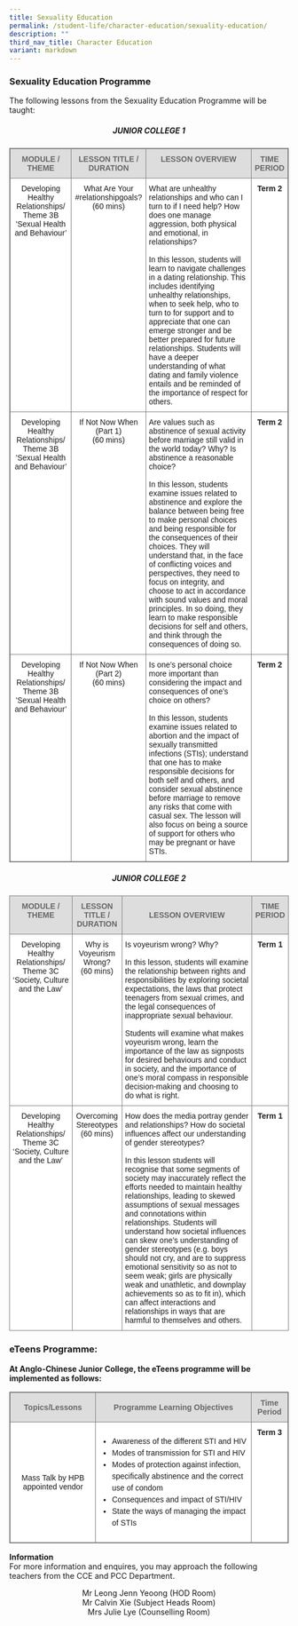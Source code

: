 ```yaml
---
title: Sexuality Education
permalink: /student-life/character-education/sexuality-education/
description: ""
third_nav_title: Character Education
variant: markdown
---
```

### Sexuality Education Programme&nbsp;

The following lessons from the Sexuality Education Programme will be taught:  

##### <center> JUNIOR COLLEGE 1 </center>

<style type="text/css">
.tg  {border-collapse:collapse;border-spacing:0;}
.tg td{border-color:black;border-style:solid;border-width:1px;font-family:Arial, sans-serif;font-size:14px;
  overflow:hidden;padding:10px 5px;word-break:normal;}
.tg th{border-color:black;border-style:solid;border-width:1px;font-family:Arial, sans-serif;font-size:14px;
  font-weight:normal;overflow:hidden;padding:10px 5px;word-break:normal;}
.tg .tg-a4yv{background-color:#DDD;color:#666;font-weight:bold;text-align:center;vertical-align:top}
.tg .tg-7yig{background-color:#FFF;text-align:center;vertical-align:top;font-family:Arial, sans-serif;font-size:14px;overflow:hidden;padding:10px 5px;word-break:normal}
.tg .tg-ktyi{background-color:#FFF;text-align:left;vertical-align:top;font-family:Arial, sans-serif;font-size:14px;overflow:hidden;word-break:normal;}
.tg .tg-9hzb{background-color:#FFF;font-weight:bold;text-align:center;vertical-align:top}
</style>
<table style="border: 1px solid grey" class="tg">
<thead>
  <tr>
    <th style="border: 1px solid grey" class="tg-a4yv">MODULE / THEME</th>
    <th style="border: 1px solid grey" class="tg-a4yv"> LESSON TITLE / DURATION</th>
    <th style="border: 1px solid grey" class="tg-a4yv">LESSON OVERVIEW </th>
    <th style="border: 1px solid grey" class="tg-a4yv">TIME PERIOD<br></th>
  </tr>
</thead>
<tbody>
  <tr>
    <td style="border: 1px solid grey" class="tg-7yig">Developing Healthy Relationships/ Theme 3B 'Sexual Health and Behaviour’</td>
    <td style="border: 1px solid grey" class="tg-7yig">What Are Your #relationshipgoals?<br>(60 mins)</td>
    <td style="border: 1px solid grey" class="tg-ktyi">What are unhealthy relationships and who can I turn to if I need help? How does one manage aggression, both physical and emotional, in relationships?<br><br>In this lesson, students will learn to navigate challenges in a dating relationship. This includes identifying unhealthy relationships, when to seek help, who to turn to for support and to appreciate that one can emerge stronger and be better prepared for future relationships. Students will have a deeper understanding of what dating and family violence entails and be reminded of the importance of respect for others<span style="background-color:initial">.</span></td>
    <td style="border: 1px solid grey" class="tg-9hzb">Term 2</td>
  </tr>
  <tr>
    <td style="border: 1px solid grey" class="tg-7yig">Developing Healthy Relationships/ Theme 3B 'Sexual Health and Behaviour’</td>
    <td style="border: 1px solid grey" class="tg-7yig">If Not Now When (Part 1)<br>(60 mins)</td>
    <td style="border: 1px solid grey" class="tg-ktyi">Are values such as abstinence of sexual activity before marriage still valid in the world today? Why? Is abstinence a reasonable choice?<br><br> In this lesson, students examine issues related to abstinence and explore the balance between being free to make personal choices and being responsible for the consequences of their choices. They will understand that, in the face of conflicting voices and perspectives, they need to focus on integrity, and choose to act in accordance with sound values and moral principles. In so doing, they learn to make responsible decisions for self and others, and think through the consequences of doing so<span style="background-color:initial">.</span></td>
    <td style="border: 1px solid grey" class="tg-9hzb">Term 2</td>
  </tr>
  <tr>
    <td style="border: 1px solid grey" class="tg-7yig">Developing Healthy Relationships/ Theme 3B 'Sexual Health and Behaviour’</td>
    <td style="border: 1px solid grey" class="tg-7yig">If Not Now When (Part 2)<br>(60 mins)</td>
    <td style="border: 1px solid grey" class="tg-ktyi">Is one’s personal choice more important than considering the impact and consequences of one’s choice on others?<br><br>In this lesson, students examine issues related to abortion and the impact of sexually transmitted infections (STIs); understand that one has to make responsible decisions for both self and others, and consider sexual abstinence before marriage to remove any risks that come with casual sex. The lesson will also focus on being a source of support for others who may be pregnant or have STIs.<span style="background-color:initial"> </span></td>
    <td style="border: 1px solid grey" class="tg-9hzb">Term 2</td>
  </tr>
</tbody>
</table>

##### <center> JUNIOR COLLEGE 2 </center>

<style type="text/css">
.tg  {border-collapse:collapse;border-spacing:0;}
.tg td{border-color:black;border-style:solid;border-width:1px;font-family:Arial, sans-serif;font-size:14px;
  overflow:hidden;padding:10px 5px;word-break:normal;}
.tg th{border-color:black;border-style:solid;border-width:1px;font-family:Arial, sans-serif;font-size:14px;
  font-weight:normal;overflow:hidden;padding:10px 5px;word-break:normal;}
.tg .tg-a4yv{background-color:#DDD;color:#666;font-weight:bold;text-align:center;vertical-align:top}
.tg .tg-feqv{background-color:#DDD;color:#666;font-weight:bold;text-align:center;vertical-align:middle}
.tg .tg-7yig{background-color:#FFF;text-align:center;vertical-align:top}
.tg .tg-ktyi{background-color:#FFF;text-align:left;vertical-align:top}
.tg .tg-9hzb{background-color:#FFF;font-weight:bold;text-align:center;vertical-align:top}
</style>
<table class="tg">
<thead>
  <tr>
    <th style="border: 1px solid grey" class="tg-a4yv">MODULE / THEME </th>
    <th style="border: 1px solid grey" class="tg-a4yv">LESSON TITLE / DURATION </th>
    <th style="border: 1px solid grey" class="tg-feqv"><span style="color:#666;background-color:#DDD"> </span>LESSON OVERVIEW</th>
    <th style="border: 1px solid grey" class="tg-a4yv">TIME PERIOD</th>
  </tr>
</thead>
<tbody>
  <tr>
    <td style="border: 1px solid grey" class="tg-7yig">Developing Healthy Relationships/ Theme 3C ‘Society, Culture and the Law’</td>
    <td style="border: 1px solid grey" class="tg-7yig">Why is Voyeurism Wrong?<br>(60 mins)</td>
    <td style="border: 1px solid grey" class="tg-ktyi">Is voyeurism wrong? Why?<br><br>In this lesson, students will examine the relationship between rights and responsibilities by exploring societal expectations, the laws that protect teenagers from sexual crimes, and the legal consequences of inappropriate sexual behaviour. <br><br>Students will examine what makes voyeurism wrong, learn the importance of the law as signposts for desired behaviours and conduct in society, and the importance of one’s moral compass in responsible decision-making and choosing to do what is right.<span style="background-color:initial"> </span></td>
    <td style="border: 1px solid grey" class="tg-9hzb">Term 1</td>
  </tr>
  <tr>
    <td style="border: 1px solid grey" class="tg-7yig">Developing Healthy Relationships/ Theme 3C ‘Society, Culture and the Law’<br></td>
    <td style="border: 1px solid grey" class="tg-7yig">Overcoming Stereotypes<br>(60 mins)</td>
    <td style="border: 1px solid grey" class="tg-ktyi">How does the media portray gender and relationships? How do societal influences affect our understanding of gender stereotypes?<br><br>In this lesson students will recognise that some segments of society may inaccurately reflect the efforts needed to maintain healthy relationships, leading to skewed assumptions of sexual messages and connotations within relationships. Students will understand how societal influences can skew one’s understanding of gender stereotypes (e.g. boys should not cry, and are to suppress emotional sensitivity so as not to seem weak; girls are physically weak and unathletic, and downplay achievements so as to fit in), which can affect interactions and relationships in ways that are harmful to themselves and others.<span style="background-color:initial"></span></td>
    <td style="border: 1px solid grey" class="tg-9hzb">Term 1</td>
  </tr>
</tbody>
</table>

### eTeens Programme:

**At Anglo-Chinese Junior College, the eTeens programme will be implemented as follows:**

<style type="text/css">
.tg  {border-collapse:collapse;border-spacing:0;}
.tg td{border-color:black;border-style:solid;border-width:1px;font-family:Arial, sans-serif;font-size:14px;
  overflow:hidden;padding:10px 5px;word-break:normal;}
.tg th{border-color:black;border-style:solid;border-width:1px;font-family:Arial, sans-serif;font-size:14px;
  font-weight:normal;overflow:hidden;padding:10px 5px;word-break:normal;}
.tg .tg-feqv{background-color:#DDD;color:#666;font-weight:bold;text-align:center;vertical-align:middle}
.tg .tg-f4yw{background-color:#FFF;text-align:center;vertical-align:middle}
.tg .tg-ktyi{background-color:#FFF;text-align:left;vertical-align:top}
</style>
<table style="border: 1px solid grey" class="tg">
<thead>
  <tr>
    <th style="border: 1px solid grey" class="tg-feqv"><span style="color:#666;background-color:#DDD">Topics/Lessons</span></th>
    <th style="border: 1px solid grey" class="tg-feqv"><span style="color:#666;background-color:#DDD">Programme Learning Objectives</span></th>
    <th style="border: 1px solid grey" class="tg-feqv"><span style="color:#666;background-color:#DDD">Time Period</span></th>
  </tr>
</thead>
<tbody>
  <tr>
    <td style="border: 1px solid grey" class="tg-f4yw">Mass Talk by HPB appointed vendor</td>
    <td style="border: 1px solid grey" class="tg-ktyi"><ul>
<li style="font-family:Arial, sans-serif;font-size:14px;
  font-weight:normal;line-height:1.5">Awareness of the different STI and HIV</li>
<li style="font-family:Arial, sans-serif;font-size:14px;
  font-weight:normal;line-height:1.5">Modes of transmission for STI and HIV</li>
<li style="font-family:Arial, sans-serif;font-size:14px;
  font-weight:normal;line-height:1.5">Modes of protection against infection, specifically abstinence and the correct use of condom</li>
<li style="font-family:Arial, sans-serif;font-size:14px;
  font-weight:normal;line-height:1.5">Consequences and impact of STI/HIV</li>
<li style="font-family:Arial, sans-serif;font-size:14px;
  font-weight:normal;line-height:1.5">State the ways of managing the impact of STIs</li>
</ul>
</td>
    <td style="border: 1px solid grey" class="tg-9hzb">Term 3</td>
  </tr>
</tbody>
</table>

**Information** <br>
For more information and enquires, you may approach the following teachers from the CCE and PCC Department.

<p style="text-align:center;">Mr Leong Jenn Yeoong (HOD Room)<br>Mr Calvin Xie (Subject Heads Room)<br>Mrs Julie Lye (Counselling Room)</p>